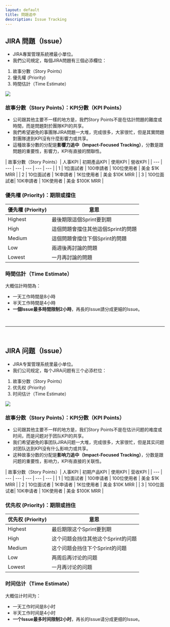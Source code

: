```yaml
---
layout: default
title: 問題追中
description: Issue Tracking
---
```


<a name="zh-tw"></a>

## JIRA 問題（Issue）

* JIRA專案管理系統裡最小單位。
* 我們公司規定，每個JIRA問題有三個必添欄位：

1. 故事分數（Story Points）
1. 優先權 (Priority)
1. 時間估計（Time Estimate）

<img src='https://lh3.googleusercontent.com/7w7NZu3F5zVrzixjhx5qYeVU54nQERp7WiAMECaQoyQJ3zCQgciMy8vrtX1RKH_zPpZCJeiejvLOmeZc161BVPtd6k3pQI64EBvIrA2dvoyOm39Zh52C0B0OB9R5k8ihuqWm7fZnEw=w800' />


### 故事分數（Story Points）：KPI分數（KPI Points）

* 公司跟其他主要不一樣的地方是，我們Story Points不是在估計問題的難度或時間，而是問題對於團隊KPI的共享。
* 我們希望避免的事團隊JIRA問題一大堆，完成很多，大家很忙，但是其實問題對團隊達到KPI沒有什麼影響力或共享。
* 這種故事分數的分配是**影響力追中（Impact-Focused Tracking）**，分數是跟問題的重要性，影響力，KPI有直接的關聯性。

| 故事分數（Story Points）| 人事KPI | 初期產品KPI | 使用KPI | 營收KPI |
| --- | --- | --- | --- | --- | --- |
| 1 | 1位面試者 | 100申請者 | 100位使用者 | 美金 $1K MRR |
| 2 | 10位面試者 | 1K申請者 | 1K位使用者 | 美金 $10K MRR |
| 3 | 100位面試者| 10K申請者 | 10K使用者 | 美金 $100K MRR |

### 優先權 (Priority)：期限或擋住

| 優先權 (Priority) | 意思 |
| --- | --- |
| Highest | 最後期限這個Sprint要到期 |
| High | 這個問題會擋住其他這個Sprint的問題 |
| Medium | 這個問題會擋住下個Sprint的問題 |
| Low | 兩週後再討論的問題 |
| Lowest | 一月再討論的問題 |

### 時間估計（Time Estimate）

大概估計時間為：

* 一天工作時間是8小時
* 半天工作時間是4小時
* **一個Issue最多時間限制2小時**，再長的Issue請分成更細的Issue。

<br>

---

<br>

<a name="zh-cn"></a>

## JIRA 问题（Issue）

* JIRA专案管理系统里最小单位。
* 我们公司规定，每个JIRA问题有三个必添栏位：

1. 故事分数（Story Points）
1. 优先权 (Priority)
1. 时间估计（Time Estimate）

<img src='https://lh3.googleusercontent.com/7w7NZu3F5zVrzixjhx5qYeVU54nQERp7WiAMECaQoyQJ3zCQgciMy8vrtX1RKH_zPpZCJeiejvLOmeZc161BVPtd6k3pQI64EBvIrA2dvoyOm39Zh52C0B0OB9R5k8ihuqWm7fZnEw=w800' />


### 故事分数（Story Points）：KPI分数（KPI Points）

* 公司跟其他主要不一样的地方是，我们Story Points不是在估计问题的难度或时间，而是问题对于团队KPI的共享。
* 我们希望避免的事团队JIRA问题一大堆，完成很多，大家很忙，但是其实问题对团队达到KPI没有什么影响力或共享。
* 这种故事分数的分配是**影响力追中（Impact-Focused Tracking）**，分数是跟问题的重要性，影响力，KPI有直接的关联性。

| 故事分数（Story Points）| 人事KPI | 初期产品KPI | 使用KPI | 营收KPI |
| --- | --- | --- | --- | --- | --- |
| 1 | 1位面试者 | 100申请者 | 100位使用者 | 美金 $1K MRR |
| 2 | 10位面试者 | 1K申请者 | 1K位使用者 | 美金 $10K MRR |
| 3 | 100位面试者| 10K申请者 | 10K使用者 | 美金 $100K MRR |

### 优先权 (Priority)：期限或挡住

| 优先权 (Priority) | 意思 |
| --- | --- |
| Highest | 最后期限这个Sprint要到期 |
| High | 这个问题会挡住其他这个Sprint的问题 |
| Medium | 这个问题会挡住下个Sprint的问题 |
| Low | 两周后再讨论的问题 |
| Lowest | 一月再讨论的问题 |

### 时间估计（Time Estimate）

大概估计时间为：

* 一天工作时间是8小时
* 半天工作时间是4小时
* **一个Issue最多时间限制2小时**，再长的Issue请分成更细的Issue。